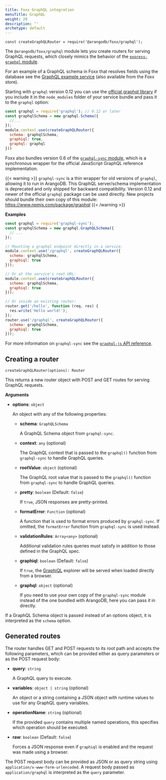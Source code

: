 ```yaml
---
title: Foxx GraphQL integration
menuTitle: GraphQL
weight: 20
description: ''
archetype: default
---
```

`const createGraphQLRouter = require('@arangodb/foxx/graphql');`

The `@arangodb/foxx/graphql` module lets you create routers for serving
GraphQL requests, which closely mimics the behavior of the
[`express-graphql` module](https://github.com/graphql/express-graphql).

For an example of a GraphQL schema in Foxx that resolves fields using the
database see the [GraphQL example service](https://github.com/arangodb-foxx/demo-graphql)
(also available from the Foxx store).

Starting with `graphql` version 0.12 you can use the
[official graphql library](https://github.com/graphql/graphql-js)
if you include it in the `node_modules` folder of your service bundle and pass
it to the `graphql` option:

```js
const graphql = require('graphql'); // 0.12 or later
const graphqlSchema = new graphql.Schema({
  //...
});
module.context.use(createGraphQLRouter({
  schema: graphqlSchema,
  graphiql: true,
  graphql: graphql
}))
```

Foxx also bundles version 0.6 of the
[`graphql-sync` module](https://www.npmjs.com/package/graphql-sync),
which is a synchronous wrapper for the official JavaScript GraphQL reference
implementation.

{{< warning >}}
`graphql-sync` is a thin wrapper for old versions of `graphql`, allowing it
to run in ArangoDB. This GraphQL server/schema implementation is deprecated
and only shipped for backward compatibility. Version 0.12 and newer of the
official `graphql` package can be used directly. New projects should bundle
their own copy of this module: <https://www.npmjs.com/package/graphql>
{{< /warning >}}

**Examples**

```js
const graphql = require('graphql-sync');
const graphqlSchema = new graphql.GraphQLSchema({
  // ...
});

// Mounting a graphql endpoint directly in a service:
module.context.use('/graphql', createGraphQLRouter({
  schema: graphqlSchema,
  graphiql: true
}));

// Or at the service's root URL:
module.context.use(createGraphQLRouter({
  schema: graphqlSchema,
  graphiql: true
}));

// Or inside an existing router:
router.get('/hello', function (req, res) {
  res.write('Hello world!');
});
router.use('/graphql', createGraphQLRouter({
  schema: graphqlSchema,
  graphiql: true
}));
```

For more information on `graphql-sync` see the
[`graphql-js` API reference](http://graphql.org/docs/api-reference-graphql/).

## Creating a router

`createGraphQLRouter(options): Router`

This returns a new router object with POST and GET routes for serving GraphQL requests.

**Arguments**

- **options**: `object`

  An object with any of the following properties:

  - **schema**: `GraphQLSchema`

    A GraphQL Schema object from `graphql-sync`.

  - **context**: `any` (optional)

    The GraphQL context that is passed to the `graphql()` function from
    `graphql-sync` to handle GraphQL queries.

  - **rootValue**: `object` (optional)

    The GraphQL root value that is passed to the `graphql()` function
    from `graphql-sync` to handle GraphQL queries.

  - **pretty**: `boolean` (Default: `false`)

    If `true`, JSON responses are pretty-printed.

  - **formatError**: `Function` (optional)

    A function that is used to format errors produced by `graphql-sync`.
    If omitted, the `formatError` function from `graphql-sync` is used instead.

  - **validationRules**: `Array<any>` (optional)

    Additional validation rules queries must satisfy in addition to those
    defined in the GraphQL spec.

  - **graphiql**: `boolean` (Default: `false`)

    If `true`, the [GraphiQL](https://github.com/graphql/graphiql) explorer
    will be served when loaded directly from a browser.

  - **graphql**: `object` (optional)

    If you need to use your own copy of the `graphql-sync` module instead of
    the one bundled with ArangoDB, here you can pass it in directly.

If a GraphQL Schema object is passed instead of an options object, it is
interpreted as the `schema` option.

## Generated routes

The router handles GET and POST requests to its root path and accepts the
following parameters, which can be provided either as query parameters or
as the POST request body:

- **query**: `string`

  A GraphQL query to execute.

- **variables**: `object | string` (optional)

  An object or a string containing a JSON object with runtime values to use
  for any GraphQL query variables.

- **operationName**: `string` (optional)

  If the provided `query` contains multiple named operations, this specifies
  which operation should be executed.

- **raw**: `boolean` (Default: `false`)

  Forces a JSON response even if `graphiql` is enabled and the request was
  made using a browser.

The POST request body can be provided as JSON or as query string using
`application/x-www-form-urlencoded`. A request body passed as
`application/graphql` is interpreted as the `query` parameter.
